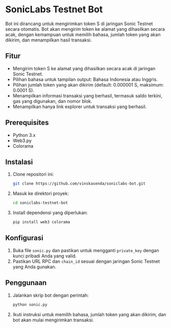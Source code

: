 # SonicLabs Testnet Bot

Bot ini dirancang untuk mengirimkan token S di jaringan Sonic Testnet secara otomatis. Bot akan mengirim token ke alamat yang dihasilkan secara acak, dengan kemampuan untuk memilih bahasa, jumlah token yang akan dikirim, dan menampilkan hasil transaksi.

## Fitur

- Mengirim token S ke alamat yang dihasilkan secara acak di jaringan Sonic Testnet.
- Pilihan bahasa untuk tampilan output: Bahasa Indonesia atau Inggris.
- Pilihan jumlah token yang akan dikirim (default: 0.000001 S, maksimum: 0.0001 S).
- Menampilkan informasi transaksi yang berhasil, termasuk saldo terkini, gas yang digunakan, dan nomor blok.
- Menampilkan hanya link explorer untuk transaksi yang berhasil.

## Prerequisites

- Python 3.x
- Web3.py
- Colorama

## Instalasi

1. Clone repositori ini:

    ```sh
    git clone https://github.com/vinskasenda/soniclabs-bot.git
    ```

2. Masuk ke direktori proyek:

    ```sh
    cd soniclabs-testnet-bot
    ```

3. Install dependensi yang diperlukan:

    ```sh
    pip install web3 colorama
    ```

## Konfigurasi

1. Buka file `sonic.py` dan pastikan untuk mengganti `private_key` dengan kunci pribadi Anda yang valid.
2. Pastikan URL RPC dan `chain_id` sesuai dengan jaringan Sonic Testnet yang Anda gunakan.

## Penggunaan

1. Jalankan skrip bot dengan perintah:

    ```sh
    python sonic.py
    ```

2. Ikuti instruksi untuk memilih bahasa, jumlah token yang akan dikirim, dan bot akan mulai mengirimkan transaksi.

